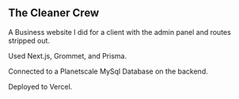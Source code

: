 ## The Cleaner Crew

A Business website I did for a client with the admin panel and routes stripped out.

Used Next.js, Grommet, and Prisma.

Connected to a Planetscale MySql Database on the backend.

Deployed to Vercel.
